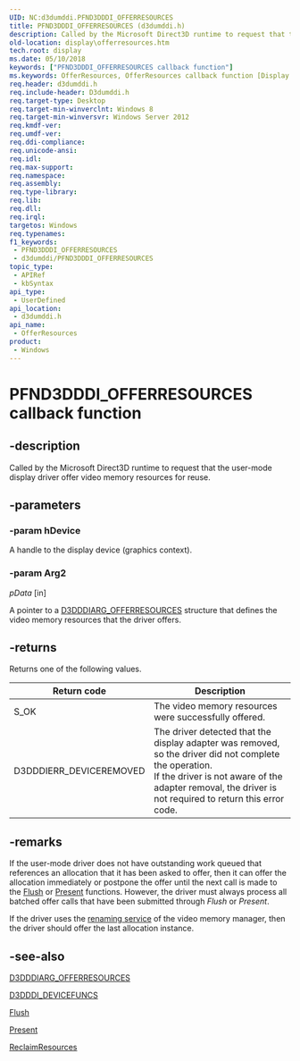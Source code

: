 ```yaml
---
UID: NC:d3dumddi.PFND3DDDI_OFFERRESOURCES
title: PFND3DDDI_OFFERRESOURCES (d3dumddi.h)
description: Called by the Microsoft Direct3D runtime to request that the user-mode display driver offer video memory resources for reuse.
old-location: display\offerresources.htm
tech.root: display
ms.date: 05/10/2018
keywords: ["PFND3DDDI_OFFERRESOURCES callback function"]
ms.keywords: OfferResources, OfferResources callback function [Display Devices], PFND3DDDI_OFFERRESOURCES, PFND3DDDI_OFFERRESOURCES callback, d3dumddi/OfferResources, display.offerresources
req.header: d3dumddi.h
req.include-header: D3dumddi.h
req.target-type: Desktop
req.target-min-winverclnt: Windows 8
req.target-min-winversvr: Windows Server 2012
req.kmdf-ver: 
req.umdf-ver: 
req.ddi-compliance: 
req.unicode-ansi: 
req.idl: 
req.max-support: 
req.namespace: 
req.assembly: 
req.type-library: 
req.lib: 
req.dll: 
req.irql: 
targetos: Windows
req.typenames: 
f1_keywords:
 - PFND3DDDI_OFFERRESOURCES
 - d3dumddi/PFND3DDDI_OFFERRESOURCES
topic_type:
 - APIRef
 - kbSyntax
api_type:
 - UserDefined
api_location:
 - d3dumddi.h
api_name:
 - OfferResources
product:
 - Windows
---
```


# PFND3DDDI_OFFERRESOURCES callback function


## -description

Called by the Microsoft Direct3D runtime to request that the user-mode display driver  offer video memory resources for reuse.

## -parameters

### -param hDevice

A handle to the display device (graphics context).

### -param Arg2

*pData* [in]

A pointer to a <a href="/windows-hardware/drivers/ddi/d3dumddi/ns-d3dumddi-_d3dddiarg_offerresources">D3DDDIARG_OFFERRESOURCES</a> structure that defines the video memory resources that the driver offers.

## -returns

Returns one of the following values.

|Return code|Description|
|--- |--- |
|S_OK|The video memory resources were successfully offered.|
|D3DDDIERR_DEVICEREMOVED|The driver detected that the display adapter was removed, so the driver did not complete the operation.<br/>If the driver is not aware of the adapter removal, the driver is not required to return this error code.|

## -remarks

If the user-mode driver does not have outstanding work queued that references an allocation that it has been asked to offer, then it can offer the allocation immediately or postpone the offer until the next call is made to the <a href="/windows-hardware/drivers/ddi/wudfddi/nf-wudfddi-iwdfworkitem-flush">Flush</a> or <a href="/windows-hardware/drivers/ddi/d3dumddi/nc-d3dumddi-pfnd3dddi_present">Present</a> functions. However, the driver must always process all batched offer calls that have been submitted through <i>Flush</i> or <i>Present</i>.

If the driver uses the <a href="/windows-hardware/drivers/display/requesting-to-rename-an-allocation">renaming service</a> of the video memory manager, then the driver should offer the last allocation instance.

## -see-also

<a href="/windows-hardware/drivers/ddi/d3dumddi/ns-d3dumddi-_d3dddiarg_offerresources">D3DDDIARG_OFFERRESOURCES</a>



<a href="/windows-hardware/drivers/ddi/d3dumddi/ns-d3dumddi-_d3dddi_devicefuncs">D3DDDI_DEVICEFUNCS</a>



<a href="/windows-hardware/drivers/ddi/wudfddi/nf-wudfddi-iwdfworkitem-flush">Flush</a>



<a href="/windows-hardware/drivers/ddi/d3dumddi/nc-d3dumddi-pfnd3dddi_present">Present</a>



<a href="/windows-hardware/drivers/ddi/d3dumddi/nc-d3dumddi-pfnd3dddi_reclaimresources">ReclaimResources</a>
